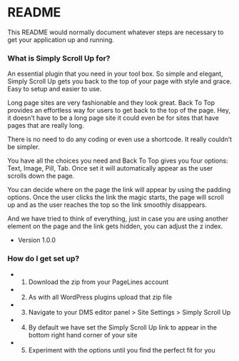# README #

This README would normally document whatever steps are necessary to get your application up and running.

### What is Simply Scroll Up for? ###

An essential plugin that you need in your tool box. So simple and elegant, Simply Scroll Up gets you back to the top of your page with style and grace. Easy to setup and easier to use.

Long page sites are very fashionable and they look great. Back To Top provides an effortless way for users to get back to the top of the page. Hey, it doesn’t have to be a long page site it could even be for sites that have pages that are really long.

There is no need to do any coding or even use a shortcode. It really couldn’t be simpler.

You have all the choices you need and Back To Top gives you four options: Text, Image, Pill, Tab. Once set it will automatically appear as the user scrolls down the page.

You can decide where on the page the link will appear by using the padding options. Once the user clicks the link the magic starts, the page will scroll up and as the user reaches the top so the link smoothly disappears.

And we have tried to think of everything, just in case you are using another element on the page and the link gets hidden, you can adjust the z index.


* Version 1.0.0 


### How do I get set up? ###

* 1. Download the zip from your PageLines account
* 2. As with all WordPress plugins upload that zip file
* 3. Navigate to your DMS editor panel > Site Settings > Simply Scroll Up
* 4. By default we have set the Simply Scroll Up link to appear in the bottom right hand corner of your site
* 5. Experiment with the options until you find the perfect fit for you

